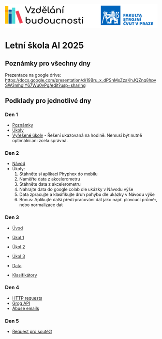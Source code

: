 ![Project header](./doc/header.drawio.svg)

# Letní škola AI 2025

## Poznámky pro všechny dny

Prezentace na google drive:
https://docs.google.com/presentation/d/19Bru_x_dPSnMsZzaKhJQZnq8hpvSW3mhgIY67Wu0vPg/edit?usp=sharing

## Podklady pro jednotlivé dny

### Den 1

* [Poznámky](Den01/poznamky.ipynb)
* [Úkoly](Den01/ukoly.ipynb)
* [Vyřešené úkoly](Den01/ukoly_reseni.ipynb) - Řešení ukazovaná na hodině. Nemusí být nutně optimální ani zcela správná.

### Den 2

* [Návod](https://colab.research.google.com/drive/1Lsu2TbDjd5a3ctgx0jQB_E7k02kXAURb?usp=sharing)
* Úkoly: 
    1. Stáhněte si aplikaci Phyphox do mobilu 
    1. Naměřte data z akcelerometru
    1. Stáhněte data z akcelerometru
    1. Nahrajte data do google colab dle ukázky v Návodu výše
    1. Data zpracujte a klasifikujte druh pohybu dle ukázky v Návodu výše
    1. Bonus: Aplikujte další předzpracování dat jako např. plovoucí průměr, nebo normalizace dat



### Den 3

* [Úvod](Den03/uvod.ipynb)
* [Úkol 1](Den03/ukol1.ipynb)
* [Úkol 2](Den03/ukol2.ipynb)
* [Úkol 3](Den03/ukol3.ipynb)

* [Data](Den03/data/)
* [Klasifikátory](Den03/classifiers/)


### Den 4
* [HTTP requests](Den04/requests.ipynb)
* [Grog API](Den04/groq.ipynb)
* [Abuse emails](Den04/emails.ipynb)

### Den 5
* [Request pro soutěž](https://colab.research.google.com/drive/1czc2LQJSwj3r8bB5DZY8k6LUhH5BUcnu?usp=sharing))
